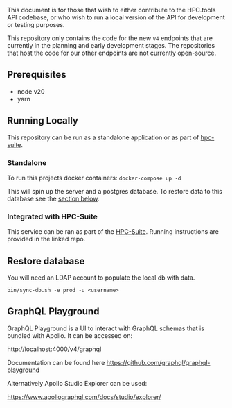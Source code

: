 This document is for those that wish to either contribute to the HPC.tools API
codebase, or who wish to run a local version of the API for development or
testing purposes.

This repository only contains the code for the new `v4` endpoints that are
currently in the planning and early development stages.
The repositories that host the code for our other endpoints are not currently
open-source.

## Prerequisites

- node v20
- yarn

## Running Locally

This repository can be run as a standalone application or as part of [hpc-suite](#Integrated_with_HPC-Suite).

### Standalone

To run this projects docker containers:
`docker-compose up -d`

This will spin up the server and a postgres database. To restore data to this database see the [section below](#Restore_database).

### Integrated with HPC-Suite

This service can be ran as part of the [HPC-Suite](https://github.com/UN-OCHA/hpc-suite). Running instructions are provided in the linked repo.

## Restore database

You will need an LDAP account to populate the local db with data.

`bin/sync-db.sh -e prod -u <username>`

## GraphQL Playground

GraphQL Playground is a UI to interact with GraphQL schemas that is bundled with Apollo. It can be accessed on:

http://localhost:4000/v4/graphql

Documentation can be found here https://github.com/graphql/graphql-playground

Alternatively Apollo Studio Explorer can be used:

https://www.apollographql.com/docs/studio/explorer/
